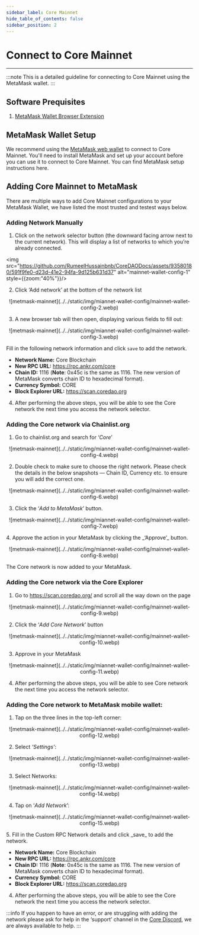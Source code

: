 ```yaml
---
sidebar_label: Core Mainnet
hide_table_of_contents: false
sidebar_position: 2
---
```


# Connect to Core Mainnet
---

:::note
This is a detailed guideline for connecting to Core Mainnet using the MetaMask wallet.
:::

## Software Prequisites

1. [MetaMask Wallet Browser Extension](https://metamask.io/)

## MetaMask Wallet Setup
We recommend using the [MetaMask web wallet](https://metamask.io/) to connect to Core Mainnet. You'll need to install MetaMask and set up your account before you can use it to connect to Core Mainnet. You can find MetaMask setup instructions here.

## Adding Core Mainnet to MetaMask
There are multiple ways to add Core Mainnet configurations to your MetaMask Wallet, we have listed the most trusted and testest ways below.

### Adding Network Manually
1. Click on the network selector button (the downward facing arrow next to the current network). This will display a list of networks to which you’re already connected.

<img src="https://github.com/RumeelHussainbnb/CoreDAODocs/assets/93580180/591f9fe0-d23d-41e2-94fa-9d125b631d37" alt="mainnet-wallet-config-1" style={{zoom:"40%"}}/>

2. Click ‘Add network’ at the bottom of the network list

<p align="center" style={{zoom:"40%"}}>
![metmask-mainnet](../../static/img/miannet-wallet-config/mainnet-wallet-config-2.webp)
</p>

3. A new browser tab will then open, displaying various fields to fill out:

<p align="center" style={{zoom:"40%"}}>
![metmask-mainnet](../../static/img/miannet-wallet-config/mainnet-wallet-config-3.webp)
</p>

Fill in the following network information and click `save` to add the network.

* **Network Name:** Core Blockchain
* **New RPC URL:** https://rpc.ankr.com/core
* **Chain ID:** 1116 (**Note**: 0x45c is the same as 1116. The new version of MetaMask converts chain ID to hexadecimal format).
* **Currency Symbol:** CORE
* **Block Explorer URL:** https://scan.coredao.org


4. After performing the above steps, you will be able to see the Core network the next time you access the network selector.

### Adding the Core network via Chainlist.org
1. Go to chainlist.org and search for ‘_Core_’

<p align="center" style={{zoom:"40%"}}>
![metmask-mainnet](../../static/img/miannet-wallet-config/mainnet-wallet-config-4.webp)
</p>

2. Double check to make sure to choose the right network. Please check the details in the below snapshots — Chain ID, Currency etc. to ensure you will add the correct one.

<p align="center" style={{zoom:"40%"}}>
![metmask-mainnet](../../static/img/miannet-wallet-config/mainnet-wallet-config-6.webp)
</p>

3. Click the ‘_Add to MetaMask_’ button.

<p align="center" style={{zoom:"40%"}}>
![metmask-mainnet](../../static/img/miannet-wallet-config/mainnet-wallet-config-7.webp)
</p>
4. Approve the action in your MetaMask by clicking the _‘Approve’_ button.

<p align="center" style={{zoom:"40%"}}>
![metmask-mainnet](../../static/img/miannet-wallet-config/mainnet-wallet-config-8.webp)
</p>

The Core network is now added to your MetaMask.

### Adding the Core network via the Core Explorer
1. Go to https://scan.coredao.org/ and scroll all the way down on the page

<p align="center" style={{zoom:"40%"}}>
![metmask-mainnet](../../static/img/miannet-wallet-config/mainnet-wallet-config-9.webp)
</p>

2. Click the ‘_Add Core Network_’ button

<p align="center" style={{zoom:"40%"}}>
![metmask-mainnet](../../static/img/miannet-wallet-config/mainnet-wallet-config-10.webp)
</p>

3. Approve in your MetaMask

<p align="center" style={{zoom:"40%"}}>
![metmask-mainnet](../../static/img/miannet-wallet-config/mainnet-wallet-config-11.webp)
</p>

4. After performing the above steps, you will be able to see Core network the next time you access the network selector.

### Adding the Core network to MetaMask mobile wallet:
1. Tap on the three lines in the top-left corner:

<p align="center" style={{zoom:"40%"}}>
![metmask-mainnet](../../static/img/miannet-wallet-config/mainnet-wallet-config-12.webp)
</p>

2. Select _‘Settings’_:

<p align="center" style={{zoom:"40%"}}>
![metmask-mainnet](../../static/img/miannet-wallet-config/mainnet-wallet-config-13.webp)
</p>

3. Select Networks:

<p align="center" style={{zoom:"40%"}}>
![metmask-mainnet](../../static/img/miannet-wallet-config/mainnet-wallet-config-14.webp)
</p>

4. Tap on ‘_Add Network_’:

<p align="center" style={{zoom:"40%"}}>
![metmask-mainnet](../../static/img/miannet-wallet-config/mainnet-wallet-config-15.webp)
</p>
5. Fill in the Custom RPC Network details and click _save_ to add the network.

* **Network Name:** Core Blockchain
* **New RPC URL:** https://rpc.ankr.com/core
* **Chain ID:** 1116 (**Note**: 0x45c is the same as 1116. The new version of MetaMask converts chain ID to hexadecimal format).
* **Currency Symbol:** CORE
* **Block Explorer URL:** https://scan.coredao.org


4. After performing the above steps, you will be able to see the Core network the next time you access the network selector.

:::info 
If you happen to have an error, or are struggling with adding the network please ask for help in the ‘support’ channel in the [Core Discord](https://discord.com/invite/coredaoofficial), we are always available to help.
:::
